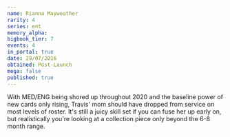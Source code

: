 ```yaml
---
name: Rianna Mayweather
rarity: 4
series: ent
memory_alpha:
bigbook_tier: 7
events: 4
in_portal: true
date: 29/07/2016
obtained: Post-Launch
mega: false
published: true
---
```


With MED/ENG being shored up throughout 2020 and the baseline power of new cards only rising, Travis' mom should have dropped from service on most levels of roster. It's still a juicy skill set if you can fuse her up early on, but realistically you're looking at a collection piece only beyond the 6-8 month range.
